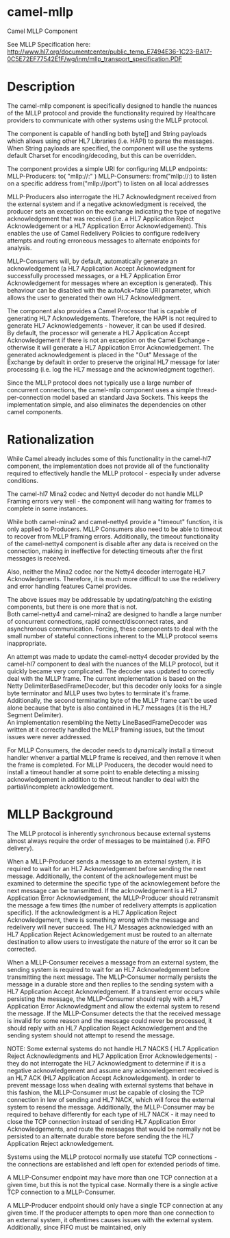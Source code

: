 # camel-mllp
Camel MLLP Component

See MLLP Specification here:
http://www.hl7.org/documentcenter/public_temp_E7494E36-1C23-BA17-0C5E72EF77542E1F/wg/inm/mllp_transport_specification.PDF

# Description
The camel-mllp component is specifically designed to handle the nuances of the MLLP protocol and provide
the functionality required by Healthcare providers to communicate with other systems using the MLLP protocol.

The component is capable of handling both byte[] and String payloads which allows using other HL7 Libraries (i.e. HAPI)
to parse the messages.  When String payloads are specified, the component will use the systems default Charset for 
encoding/decoding, but this can be overridden. 

The component provides a simple URI for configuring MLLP endpoints:
MLLP-Producers:
  to( "mllp://<host or ip>:<port>" )
MLLP-Consumers:
  from("mllp://<host or ip>:<listening port>) to listen on a specific address
  from("mllp://port") to listen on all local addresses

MLLP-Producers also interrogate the HL7 Acknowledgment received from the external system and if a negative acknowledgment
is received, the producer sets an exception on the exchange indicating the type of negative acknowledgement that was
received (i.e. a HL7 Application Reject Acknowledgement or a HL7 Application Error Acknowledgement).  This enables
the use of Camel Redelivery Policies to configure redelivery attempts and routing erroneous messages to alternate
endpoints for analysis.

MLLP-Consumers will, by default, automatically generate an acknowledgement (a HL7 Application Accept Acknowledgment for 
successfully processed messages, or a HL7 Application Error Acknowledgement for messages where an exception is
generated).  This behaviour can be disabled with the autoAck=false URI parameter, which allows the user to generated 
their own HL7 Acknowledgment.  

The component also provides a Camel Processor that is capable of generating HL7 Acknowledgements.  Therefore, the HAPI 
is not required to generate HL7 Acknowledgements - however, it can be used if desired.  
By default, the processor will generate a HL7 Application Accept Acknowledgement if there is not an exception on the 
Camel Exchange - otherwise it will generate a HL7 Application Error Acknowledgement.  The generated acknowledgement 
is placed in the "Out" Message of the Exchange by default in order to preserve the original HL7 message for later 
processing (i.e. log the HL7 message and the acknowledgment together).

Since the MLLP protocol does not typically use a large number of concurrent connections, the camel-mllp component uses
a simple thread-per-connection model based an standard Java Sockets.  This keeps the implementation simple, and also
eliminates the dependencies on other camel components.
 
# Rationalization
While Camel already includes some of this functionality in the camel-hl7 component, the implementation does not
provide all of the functionality required to effectively handle the MLLP protocol - especially under adverse conditions.
  
The camel-hl7 Mina2 codec and Netty4 decoder do not handle MLLP Framing errors very well - the component will hang waiting
for frames to complete in some instances.

While both camel-mina2 and camel-netty4 provide a "timeout" function, it is only applied to Producers.  MLLP Consumers
also need to be able to timeout to recover from MLLP framing errors.  Additionally, the timeout functionality of the
camel-netty4 component is disable after any data is received on the connection, making in ineffective for detecting
timeouts after the first messages is received.

Also, neither the Mina2 codec nor the Netty4 decoder interrogate HL7 Acknowledgments.  Therefore, it is much more
difficult to use the redelivery and error handling features Camel provides.

The above issues may be addressable by updating/patching the existing components, but there is one more that is not.  
Both camel-netty4 and camel-mina2 are designed to handle a large number of concurrent connections, rapid connect/disconnect
rates, and asynchronous communication.  Forcing, these components to deal with the small number of stateful connections
inherent to the MLLP protocol seems inappropriate.

An attempt was made to update the camel-netty4 decoder provided by the camel-hl7 component to deal with the nuances of 
the MLLP protocol, but it quickly became very complicated.  The decoder was updated to correctly deal with the MLLP 
frame.  The current implementation is based on the Netty DelimiterBasedFrameDecoder, but this decoder only looks for a 
single byte terminator and MLLP uses two bytes to terminate it's frame.  Additionally, the second terminating byte of the
MLLP frame can't be used alone because that byte is also contained in HL7 messages (it is the HL7 Segment Delimiter).  
An implementation resembling the Netty LineBasedFrameDecoder was written at it correctly handled the MLLP framing issues,
but the timout issues were never addressed.

For MLLP Consumers, the decoder needs to dynamically install a timeout handler whenver a partial MLLP frame is received, 
and then remove it when the frame is completed.  For MLLP Producers, the decoder would need to install a timeout handler 
at some point to enable detecting a missing acknowledgement in addition to the timeout handler to deal with the 
partial/incomplete acknowledgement.

# MLLP Background
The MLLP protocol is inherently synchronous because external systems almost always require the order of messages to be
maintained (i.e. FIFO delivery).  

When a MLLP-Producer sends a message to an external system, it is required to wait for 
an HL7 Acknowledgement before sending the next message.  Additionally, the content of the acknowlegement must be examined
to determine the specific type of the acknowlegement before the next message can be transmitted.  If the acknowledgement 
is a HL7 Application Error Acknowledgement, the MLLP-Producer should retransmit the message a few times (the number of 
redelivery attempts is application specific).  If the acknowledgment is a HL7 Application Reject Acknowledgement, there 
is something wrong with the message and redelivery will never succeed.  The HL7 Messages acknowledged with an HL7 Application
Reject Acknowledgement must be routed to an alternate destination to allow users to investigate the nature of the error
so it can be corrected.

When a MLLP-Consumer receives a message from an external system, the sending system is required to wait for an HL7 Acknowledgement
before transmitting the next message.  The MLLP-Consumer normally persists the message in a durable store and then replies
to the sending system with a HL7 Application Accept Acknowledgement.  If a transient error occurs while persisting the
message, the MLLP-Consumer should reply with a HL7 Application Error Acknowledgment and allow the external system to resend
the message.  If the MLLP-Consumer detects the that the received message is invalid for some reason and the message could
never be processed, it should reply with an HL7 Application Reject Acknowledgement and the sending system should not
attempt to resend the message.

NOTE:  Some external systems do not handle HL7 NACKS ( HL7 Application Reject Acknowledgments and HL7 Application Error
Acknowledgements) - they do not interrogate the HL7 Acknowledgment to determine if it is a negative acknowledgement and 
assume any acknowledgement received is an HL7 ACK (HL7 Application Accept Acknowledgement).  In order to prevent message 
loss when dealing with external systems that behave in this fashion, the MLLP-Consumer must be capable of closing the 
TCP connection in lew of sending and HL7 NACK, which will force the external system to resend the message.  Additionally,
the MLLP-Consumer may be required to behave differently for each type of HL7 NACK - it may need to close the TCP connection
instead of sending HL7 Application Error Acknowledgements, and route the messages that would be normally not be persisted 
to an alternate durable store before sending the the HL7 Application Reject acknowledgement.

Systems using the MLLP protocol normally use stateful TCP connections - the connections are established and left open 
for extended periods of time.  

A MLLP-Consumer endpoint may have more than one TCP connection at a given time, but this is not the typical case.  Normally
there is a single active TCP connection to a MLLP-Consumer.

A MLLP-Producer endpoint should only have a single TCP connection at any given time. If the producer attempts to open more
than one connection to an external system, it oftentimes causes issues with the external system.  Additionally, since FIFO
must be maintained, only 

